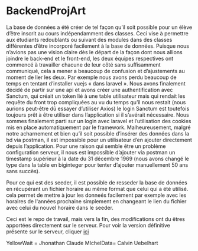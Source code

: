 # BackendProjArt

La base de données a été créer de tel façon qu’il soit possible pour un élève d’être inscrit au cours indépendamment des classes.
Ceci vise à permettre aux étudiants redoublants ou suivant des modules dans des classes différentes d’être incorporé facilement à la base de données. 
Puisque nous n’avions pas une vision claire dès le départ de la façon dont nous allions joindre le back-end et le front-end, 
les deux équipes respectives ont commencé à travailler chacune de leur côté sans suffisamment communiqué, 
cela a mener a beaucoup de confusion et d’ajustements au moment de lier les deux. 
Par exemple nous avons perdu beaucoup de temps en tentant d’installer vuejs « dans laravel ».
Nous avons finalement décidé de partir sur une api et avons créer une authentification avec Sanctum, 
qui créait un token lié à une table utilisateur mais qui rendait les requête du front trop compliquées au vu du temps qu’il nous restait 
(nous aurions peut-être dû essayer d’utiliser Axios) le login Sanctum est toutefois toujours prêt à être utiliser dans l’application si il s’avérait nécessaire. 
Nous sommes finalement parti sur un login avec laravel et l’utilisation des cookies mis en place automatiquement par le framework.
Malheureusement, malgré notre acharnement et bien qu’il soit possible d’insérer des données dans la bd via postman,
il est impossible pour un utilisateur d’en ajouter directement depuis l’application. Pour une raison qui semble être un problème configuration serveur,
il nous est impossible d’ajouter via postman un timestamp supérieur à la date du 31 décembre 1969 
(nous avons changé le type dans la table en biginteger pour tenter d’ajouter manuellement 50 ans sans succès).

Pour ce qui est des seeder, il est possible de resseder la base de données en récupérant un fichier horaire au même format que celui qui a été utilisé. cela permet de mettre à jour les donneés facilement par exemple avec les horaires de l'années prochaine simplement en changeant le lien du fichier avec celui du nouvel horaire dans le seeder. 

Ceci est le repo de travail, mais vers la fin, des modifications ont du êtres apportées directement sur le serveur. Pour voir la version définitive présente sur le serveur, cliquer [ici](https://github.com/MIchelData/abeProjetArt)


YellowWait = Jhonathan Claude 
MIchelData= Calvin Uebelhart
